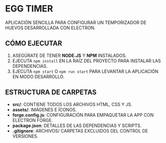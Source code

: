# EGG TIMER

APLICACIÓN SENCILLA PARA CONFIGURAR UN TEMPORIZADOR DE HUEVOS DESARROLLADA CON ELECTRON.

## CÓMO EJECUTAR

1. ASEGÚRATE DE TENER **NODE.JS** Y **NPM** INSTALADOS.
2. EJECUTA `npm install` EN LA RAÍZ DEL PROYECTO PARA INSTALAR LAS DEPENDENCIAS.
3. EJECUTA `npm start` O `npm run start` PARA LEVANTAR LA APLICACIÓN EN MODO DESARROLLO.

## ESTRUCTURA DE CARPETAS

- **src/**: CONTIENE TODOS LOS ARCHIVOS HTML, CSS Y JS.
- **assets/**: IMÁGENES E ÍCONOS.
- **forge.config.js**: CONFIGURACIÓN PARA EMPAQUETAR LA APP CON ELECTRON FORGE.
- **package.json**: DETALLES DE LAS DEPENDENCIAS Y SCRIPTS.
- **.gitignore**: ARCHIVOS/ CARPETAS EXCLUIDOS DEL CONTROL DE VERSIONES.